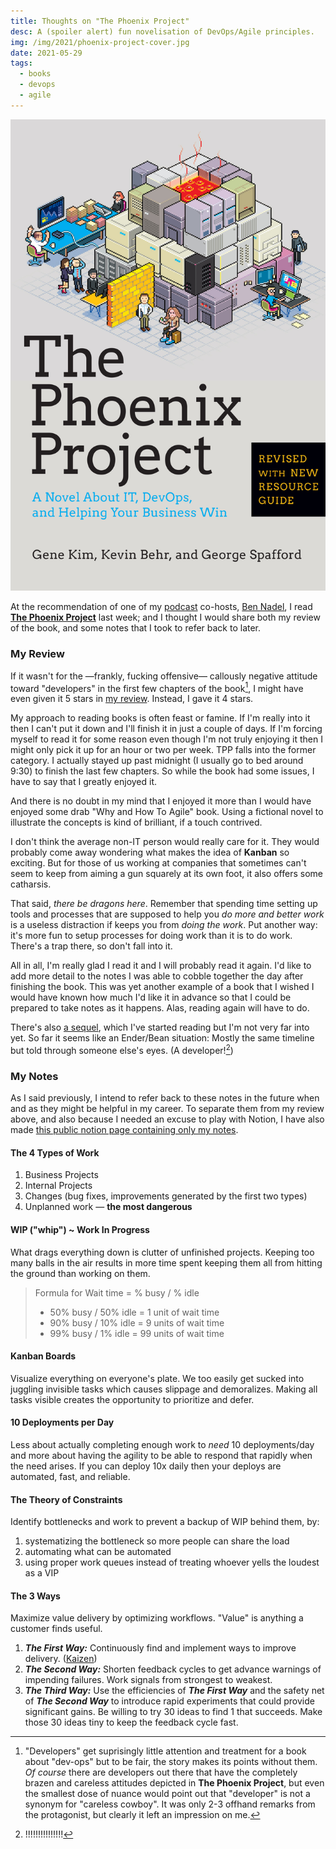 ```yaml
---
title: Thoughts on "The Phoenix Project"
desc: A (spoiler alert) fun novelisation of DevOps/Agile principles.
img: /img/2021/phoenix-project-cover.jpg
date: 2021-05-29
tags:
  - books
  - devops
  - agile
---
```


[![Cover art for book: The Phoenix Project](/img/2021/phoenix-project-cover.jpg)][the phoenix project]

At the recommendation of one of my [podcast][] co-hosts, [Ben Nadel][], I read **[The Phoenix Project][]** last week; and I thought I would share both my review of the book, and some notes that I took to refer back to later.

### My Review

If it wasn't for the &mdash;frankly, <span class="bleep">fuck</span>ing offensive&mdash; callously negative attitude toward "developers" in the first few chapters of the book[^1], I might have even given it 5 stars in [my review][]. Instead, I gave it 4 stars.

[^1]: "Developers" get suprisingly little attention and treatment for a book about "dev-ops" but to be fair, the story makes its points without them. _Of course_ there are developers out there that have the completely brazen and careless attitudes depicted in **The Phoenix Project**, but even the smallest dose of nuance would point out that "developer" is not a synonym for "careless cowboy". It was only 2-3 offhand remarks from the protagonist, but clearly it left an impression on me.

My approach to reading books is often feast or famine. If I'm really into it then I can't put it down and I'll finish it in just a couple of days. If I'm forcing myself to read it for some reason even though I'm not truly enjoying it then I might only pick it up for an hour or two per week. TPP falls into the former category. I actually stayed up past midnight (I usually go to bed around 9:30) to finish the last few chapters. So while the book had some issues, I have to say that I greatly enjoyed it.

And there is no doubt in my mind that I enjoyed it more than I would have enjoyed some drab "Why and How To Agile" book. Using a fictional novel to illustrate the concepts is kind of brilliant, if a touch contrived.

I don't think the average non-IT person would really care for it. They would probably come away wondering what makes the idea of **Kanban** so exciting. But for those of us working at companies that sometimes can't seem to keep from aiming a gun squarely at its own foot, it also offers some catharsis.

That said, _there be dragons here_. Remember that spending time setting up tools and processes that are supposed to help you _do more and better work_ is a useless distraction if keeps you from _doing the work_. Put another way: it's more fun to setup processes for doing work than it is to do work. There's a trap there, so don't fall into it.

All in all, I'm really glad I read it and I will probably read it again. I'd like to add more detail to the notes I was able to cobble together the day after finishing the book. This was yet another example of a book that I wished I would have known how much I'd like it in advance so that I could be prepared to take notes as it happens. Alas, reading again will have to do.

There's also [a sequel][], which I've started reading but I'm not very far into yet. So far it seems like an Ender/Bean situation: Mostly the same timeline but told through someone else's eyes. (A developer![^2])

[^2]: !!!!!!!!!!!!!!!

### My Notes

As I said previously, I intend to refer back to these notes in the future when and as they might be helpful in my career. To separate them from my review above, and also because I needed an excuse to play with Notion, I have also made [this public notion page containing only my notes][notion-notes].

#### The 4 Types of Work

1. Business Projects
2. Internal Projects
3. Changes (bug fixes, improvements generated by the first two types)
4. Unplanned work — **the most dangerous**

#### WIP ("whip") ~ Work In Progress

What drags everything down is clutter of unfinished projects. Keeping too many balls in the air results in more time spent keeping them all from hitting the ground than working on them.

> Formula for Wait time = % busy / % idle
>
> - 50% busy / 50% idle = 1 unit of wait time
> - 90% busy / 10% idle = 9 units of wait time
> - 99% busy / 1% idle = 99 units of wait time

#### Kanban Boards

Visualize everything on everyone's plate. We too easily get sucked into juggling invisible tasks which causes slippage and demoralizes. Making all tasks visible creates the opportunity to prioritize and defer.

#### 10 Deployments per Day

Less about actually completing enough work to _need_ 10 deployments/day and more about having the agility to be able to respond that rapidly when the need arises. If you can deploy 10x daily then your deploys are automated, fast, and reliable.

#### The Theory of Constraints

Identify bottlenecks and work to prevent a backup of WIP behind them, by:

1. systematizing the bottleneck so more people can share the load
2. automating what can be automated
3. using proper work queues instead of treating whoever yells the loudest as a VIP

#### The 3 Ways

Maximize value delivery by optimizing workflows. "Value" is anything a customer finds useful.

1. **_The First Way:_** Continuously find and implement ways to improve delivery. ([Kaizen](https://en.wikipedia.org/wiki/Kaizen))
2. **_The Second Way:_** Shorten feedback cycles to get advance warnings of impending failures. Work signals from strongest to weakest.
3. **_The Third Way:_** Use the efficiencies of **_The First Way_** and the safety net of **_The Second Way_** to introduce rapid experiments that could provide significant gains. Be willing to try 30 ideas to find 1 that succeeds. Make those 30 ideas tiny to keep the feedback cycle fast.

[podcast]: https://workingcode.dev
[ben nadel]: https://www.bennadel.com/
[the phoenix project]: https://amzn.to/3p1l4Yi
[my review]: https://www.goodreads.com/review/show/4345054208
[a sequel]: https://amzn.to/3xmuktO
[notion-notes]: https://atcodes.notion.site/The-Phoenix-Project-25659ef25d124005a4dd6d2f1d5ca292
